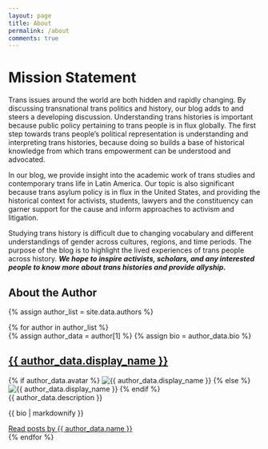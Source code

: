 ```yaml
---
layout: page
title: About
permalink: /about
comments: true
---
```


# Mission Statement

Trans issues around the world are both hidden and rapidly changing. By discussing transnational trans politics and history, our blog adds to and steers a developing discussion. Understanding trans histories is important because public policy pertaining to trans people is in flux globally. The first step towards trans people’s political representation is understanding and interpreting trans histories, because doing so builds a base of historical knowledge from which trans empowerment can be understood and advocated.

In our blog, we provide insight into the academic work of trans studies and contemporary trans life in Latin America. Our topic is also significant because trans asylum policy is in flux in the United States, and providing the historical context for activists, students, lawyers and the constituency can garner support for the cause and inform approaches to activism and litigation. 

Studying trans history is difficult due to changing vocabulary and different understandings of gender across cultures, regions, and time periods. The purpose of the blog is to highlight the lived experiences of trans people across history. ***We hope to inspire activists, scholars, and any interested people to know more about trans histories and provide allyship.***

## About the Author

{% assign author_list = site.data.authors %}
<div class="authorpage">
  {% for author in author_list %}
    <div id="{{ author[0] }}">
    {% assign author_data  = author[1] %}
    {% assign bio = author_data.bio %}
      <h2><a href="{{ site.baseurl }}/{{ author[0] }}">{{ author_data.display_name }}</a></h2>
        <div class="row post-top-meta">
        <div class="col-xs-12 col-md-3 col-lg-2 text-center text-md-left mb-4 mb-md-0">
            {% if author_data.avatar %}
            <img class="author-thumb" src="{{site.baseurl}}/{{ author_data.avatar }}"
                alt="{{ author_data.display_name }}">
            {% else %}
            <img class="author-thumb"
                src="https://www.gravatar.com/avatar/{{ author_data.gravatar }}?s=250&d=mm&r=x"
                alt="{{ author_data.display_name }}">
            {% endif %}
        </div>
        <div class="col-xs-12 col-md-9 col-lg-10 text-center text-md-left">
            <span class="author-description">{{ author_data.description }}</span>
        </div>
    </div>
      <p>{{ bio | markdownify }}</p>
      <a href="{{ site.baseurl }}/{{ author[0] }}#posts">Read posts by {{ author_data.name }}</a>
    </div>
  {% endfor %}
</div>
